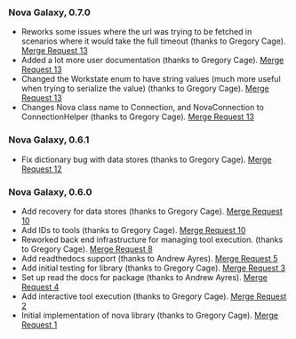 ### Nova Galaxy, 0.7.0
- Reworks some issues where the url was trying to be fetched in scenarios where it would take the full timeout (thanks to Gregory Cage).  [Merge Request 13](https://code.ornl.gov/ndip/public-packages/nova-galaxy/-/merge_requests/13)
- Added a lot more user documentation (thanks to Gregory Cage).  [Merge Request 13](https://code.ornl.gov/ndip/public-packages/nova-galaxy/-/merge_requests/13)
- Changed the Workstate enum to have string values (much more useful when trying to serialize the value) (thanks to Gregory Cage).  [Merge Request 13](https://code.ornl.gov/ndip/public-packages/ndip-galaxy/-/merge_requests/13)
- Changes Nova class name to Connection, and NovaConnection to ConnectionHelper (thanks to Gregory Cage).  [Merge Request 13](https://code.ornl.gov/ndip/public-packages/ndip-galaxy/-/merge_requests/13)

### Nova Galaxy, 0.6.1
- Fix dictionary bug with data stores (thanks to Gregory Cage). [Merge Request 12](https://code.ornl.gov/ndip/public-packages/ndip-galaxy/-/merge_requests/12)

### Nova Galaxy, 0.6.0
- Add recovery for data stores (thanks to Gregory Cage). [Merge Request 10](https://code.ornl.gov/ndip/public-packages/ndip-galaxy/-/merge_requests/10)
- Add IDs to tools (thanks to Gregory Cage). [Merge Request 10](https://code.ornl.gov/ndip/public-packages/ndip-galaxy/-/merge_requests/10)
- Reworked back end infrastructure for managing tool execution. (thanks to Gregory Cage). [Merge Request 8](https://code.ornl.gov/ndip/public-packages/ndip-galaxy/-/merge_requests/8)
- Add readthedocs support (thanks to Andrew Ayres). [Merge Request 5](https://code.ornl.gov/ndip/public-packages/ndip-galaxy/-/merge_requests/5)
- Add initial testing for library (thanks to Gregory Cage). [Merge Request 3](https://code.ornl.gov/ndip/public-packages/ndip-galaxy/-/merge_requests/3)
- Set up read the docs for package (thanks to Andrew Ayres). [Merge Request 4](https://code.ornl.gov/ndip/public-packages/ndip-galaxy/-/merge_requests/4)
- Add interactive tool execution (thanks to Gregory Cage). [Merge Request 2](https://code.ornl.gov/ndip/public-packages/ndip-galaxy/-/merge_requests/2)
- Initial implementation of nova library (thanks to Gregory Cage). [Merge Request 1](https://code.ornl.gov/ndip/public-packages/ndip-galaxy/-/merge_requests/1)
